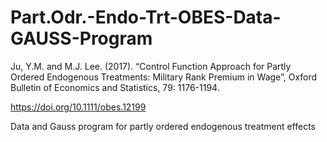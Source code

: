 # Part.Odr.-Endo-Trt-OBES-Data-GAUSS-Program
Ju, Y.M. and M.J. Lee. (2017). “Control Function Approach for Partly Ordered Endogenous Treatments: Military Rank Premium in Wage”, Oxford Bulletin of Economics and Statistics, 79: 1176-1194.

https://doi.org/10.1111/obes.12199

Data and Gauss program for partly ordered endogenous treatment effects
